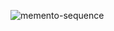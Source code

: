 ![memento-sequence](https://github.com/user-attachments/assets/5daa2e98-6ccd-4283-bfc5-dcabf5245662)

